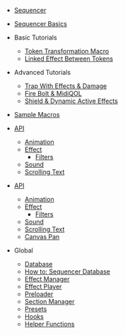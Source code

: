 <!-- _sidebar.md -->

* [Sequencer](/)

* [Sequencer Basics](basics.md)

* Basic Tutorials
  * [Token Transformation Macro](tutorials/basic-transformation.md)
  * [Linked Effect Between Tokens](tutorials/basic-linked.md)
  
* Advanced Tutorials
  * [Trap With Effects & Damage](tutorials/advanced-trap.md)
  * [Fire Bolt & MidiQOL](tutorials/advanced-fire-bolt.md)
  * [Shield & Dynamic Active Effects](tutorials/advanced-shield.md)

* [Sample Macros](sample-macros.md)

* [API](api/home.md)
  * [Animation](api/animation.md)
  * [Effect](api/effect.md)
    * [Filters](api/filter.md)
  * [Sound](api/sound.md)
  * [Scrolling Text](api/scrolling-text.md)

* [API](api/home.md)

  * [Animation](api/animation.md)
  * [Effect](api/effect.md)
    * [Filters](api/filter.md)
  * [Sound](api/sound.md)
  * [Scrolling Text](api/scrolling-text.md)
  * [Canvas Pan](api/canvas-pan.md)

* Global
  * [Database](database.md)
  * [How to: Sequencer Database](database-basics.md)
  * [Effect Manager](effect-manager.md)
  * [Effect Player](player.md)
  * [Preloader](preloader.md)
  * [Section Manager](section-manager.md)
  * [Presets](presets.md)
  * [Hooks](hooks.md)
  * [Helper Functions](helpers.md)
